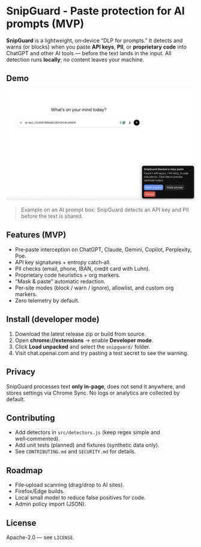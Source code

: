 # SnipGuard - Paste protection for AI prompts (MVP)

**SnipGuard** is a lightweight, on‑device “DLP for prompts.” It detects and warns (or blocks) when you paste **API keys**, **PII**, or **proprietary code** into ChatGPT and other AI tools — before the text lands in the input. All detection runs **locally**; no content leaves your machine.

## Demo
![SnipGuard blocks a risky paste showing options to Mask & paste, Paste anyway (hold to confirm), or Cancel.](img/snipguard-paste-warning.png)

> Example on an AI prompt box: SnipGuard detects an API key and PII before the text is shared.

## Features (MVP)
- Pre‑paste interception on ChatGPT, Claude, Gemini, Copilot, Perplexity, Poe.
- API key signatures + entropy catch‑all.
- PII checks (email, phone, IBAN, credit card with Luhn).
- Proprietary code heuristics + org markers.
- “Mask & paste” automatic redaction.
- Per‑site modes (block / warn / ignore), allowlist, and custom org markers.
- Zero telemetry by default.

## Install (developer mode)
1. Download the latest release zip or build from source.
2. Open **chrome://extensions** → enable **Developer mode**.
3. Click **Load unpacked** and select the `snipguard/` folder.
4. Visit chat.openai.com and try pasting a test secret to see the warning.

## Privacy
SnipGuard processes text **only in-page**, does not send it anywhere, and stores settings via Chrome Sync. No logs or analytics are collected by default.

## Contributing
- Add detectors in `src/detectors.js` (keep regex simple and well‑commented).
- Add unit tests (planned) and fixtures (synthetic data only).
- See `CONTRIBUTING.md` and `SECURITY.md` for details.

## Roadmap
- File‑upload scanning (drag/drop to AI sites).
- Firefox/Edge builds.
- Local small model to reduce false positives for code.
- Admin policy import (JSON).

## License
Apache-2.0 — see `LICENSE`.
